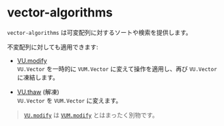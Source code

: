 # vector-algorithms

`vector-algorithms` は可変配列に対するソートや検索を提供します。

不変配列に対しても適用できます:

- [VU.modify](https://www.stackage.org/haddock/lts-16.11/vector-0.12.1.2/Data-Vector-Unboxed.html#v:modify)  
`VU.Vector` を一時的に `VUM.Vector` に変えて操作を適用し、再び `VU.Vector` に凍結します。  

- [VU.thaw](https://www.stackage.org/haddock/lts-16.11/vector-0.12.1.2/Data-Vector-Unboxed.html#v:thaw) (解凍)  
`VU.Vector` を `VUM.Vector` に変えます。

> [`VU.modify`](https://www.stackage.org/haddock/lts-16.11/vector-0.12.1.2/Data-Vector-Unboxed.html#v:modify) は [`VUM.modify`](https://www.stackage.org/haddock/lts-16.11/vector-0.12.1.2/Data-Vector-Unboxed-Mutable.html#v:modify) とはまったく別物です。

